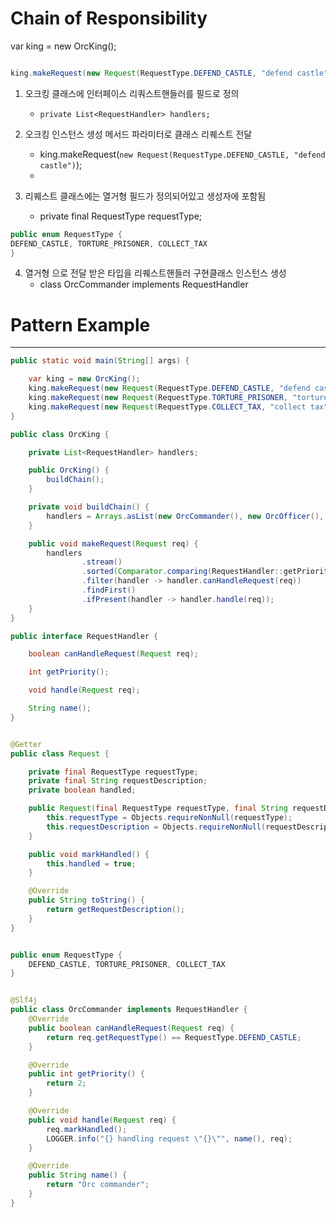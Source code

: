 # Chain of Responsibility

var king = new OrcKing();
```java

king.makeRequest(new Request(RequestType.DEFEND_CASTLE, "defend castle"));
```

 1. 오크킹 클래스에 인터페이스 리쿼스트핸들러를 필드로 정의 
    - `private List<RequestHandler> handlers;`

2. 오크킹 인스턴스 생성 메서드 파라미터로 클래스 리퀘스트 전달
    - king.makeRequest(`new Request(RequestType.DEFEND_CASTLE, "defend castle")`);
    - 
3. 리퀘스트 클래스에는 열거형 필드가 정의되어있고 생성자에 포함됨
    -  private final RequestType requestType;
```java
public enum RequestType {
DEFEND_CASTLE, TORTURE_PRISONER, COLLECT_TAX
}
```

4. 열거형 으로 전달 받은 타입을 리퀘스트핸들러 구현클래스 인스턴스 생성
    - class OrcCommander implements RequestHandler


# Pattern Example

---

```java
public static void main(String[] args) {

    var king = new OrcKing();
    king.makeRequest(new Request(RequestType.DEFEND_CASTLE, "defend castle"));
    king.makeRequest(new Request(RequestType.TORTURE_PRISONER, "torture prisoner"));
    king.makeRequest(new Request(RequestType.COLLECT_TAX, "collect tax"));
}

```

```java
public class OrcKing {

    private List<RequestHandler> handlers;

    public OrcKing() {
        buildChain();
    }

    private void buildChain() {
        handlers = Arrays.asList(new OrcCommander(), new OrcOfficer(), new OrcSoldier());
    }

    public void makeRequest(Request req) {
        handlers
                .stream()
                .sorted(Comparator.comparing(RequestHandler::getPriority))
                .filter(handler -> handler.canHandleRequest(req))
                .findFirst()
                .ifPresent(handler -> handler.handle(req));
    }
}
```

```java
public interface RequestHandler {

    boolean canHandleRequest(Request req);

    int getPriority();

    void handle(Request req);

    String name();
}

```

```java

@Getter
public class Request {

    private final RequestType requestType;
    private final String requestDescription;
    private boolean handled;

    public Request(final RequestType requestType, final String requestDescription) {
        this.requestType = Objects.requireNonNull(requestType);
        this.requestDescription = Objects.requireNonNull(requestDescription);
    }

    public void markHandled() {
        this.handled = true;
    }

    @Override
    public String toString() {
        return getRequestDescription();
    }
}
```


```java

public enum RequestType {
    DEFEND_CASTLE, TORTURE_PRISONER, COLLECT_TAX
}
```

```java

@Slf4j
public class OrcCommander implements RequestHandler {
    @Override
    public boolean canHandleRequest(Request req) {
        return req.getRequestType() == RequestType.DEFEND_CASTLE;
    }

    @Override
    public int getPriority() {
        return 2;
    }

    @Override
    public void handle(Request req) {
        req.markHandled();
        LOGGER.info("{} handling request \"{}\"", name(), req);
    }

    @Override
    public String name() {
        return "Orc commander";
    }
}
```
